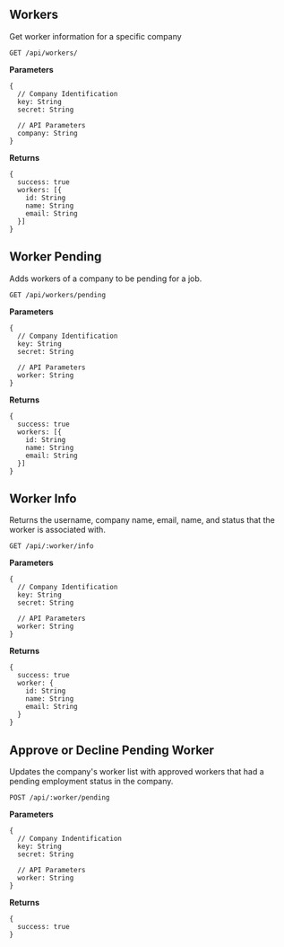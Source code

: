 ## Workers
Get worker information for a specific company

```
GET /api/workers/
```

**Parameters**
```
{
  // Company Identification
  key: String
  secret: String
  
  // API Parameters
  company: String
}
```

**Returns**
```
{
  success: true
  workers: [{
    id: String
    name: String
    email: String
  }]
}
```

## Worker Pending

Adds workers of a company to be pending for a job.

```
GET /api/workers/pending
```

**Parameters**

```
{ 
  // Company Identification
  key: String
  secret: String
  
  // API Parameters
  worker: String 
}
```

**Returns**
```
{
  success: true
  workers: [{
    id: String
    name: String
    email: String
  }]
}
```

## Worker Info

Returns the username, company name, email, name, and status
that the worker is associated with.

```
GET /api/:worker/info
```

**Parameters**

```
{
  // Company Identification
  key: String
  secret: String
  
  // API Parameters
  worker: String
}
```

**Returns**
```
{
  success: true
  worker: {
    id: String
    name: String
    email: String
  }
}
```

## Approve or Decline Pending Worker

Updates the company's worker list with approved 
workers that had a pending employment status in the company.

```
POST /api/:worker/pending
```

**Parameters**

```
{
  // Company Indentification
  key: String
  secret: String
  
  // API Parameters
  worker: String
}
```

**Returns**
```
{
  success: true
}
```
